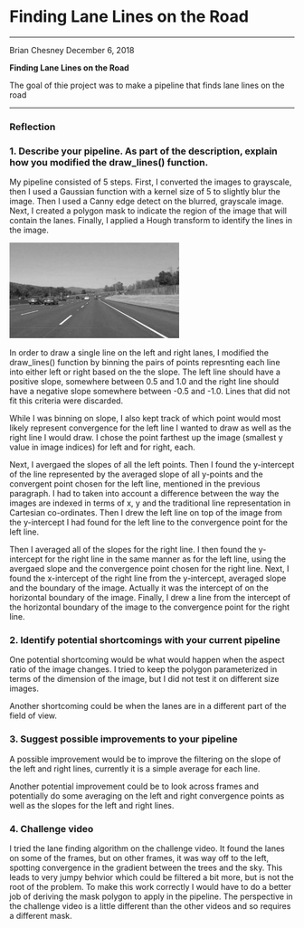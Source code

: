 # **Finding Lane Lines on the Road** 

---

Brian Chesney
December 6, 2018

**Finding Lane Lines on the Road**

The goal of thie project was to make a pipeline that finds lane lines on the road


[//]: # (Image References)

[image1]: ./examples/grayscale.jpg "Grayscale"

---

### Reflection

### 1. Describe your pipeline. As part of the description, explain how you modified the draw_lines() function.

My pipeline consisted of 5 steps. First, I converted the images to grayscale, then I used a Gaussian function with a kernel size of 5 to slightly blur the image.  Then I used a Canny edge detect on the blurred, grayscale image.  Next, I created a polygon mask to indicate the region of the image that will contain the lanes.  Finally, I applied a Hough transform to identify the lines in the image.

![A test image converted to gray scale][image1]

In order to draw a single line on the left and right lanes, I modified the draw_lines() function by binning the pairs of points represnting each line into either left or right based on the the slope.  The left line should have a positive slope, somewhere between 0.5 and 1.0 and the right line should have a negative slope somewhere between -0.5 and -1.0.  Lines that did not fit this criteria were discarded.

While I was binning on slope, I also kept track of which point would most likely represent convergence for the left line I wanted to draw as well as the right line I would draw.  I chose the point farthest up the image (smallest y value in image indices) for left and for right, each.

Next, I avergaed the slopes of all the left points.  Then I found the y-intercept of the line represented by the averaged slope of all y-points and the convergent point chosen for the left line, mentioned in the previous paragraph.  I had to taken into account a difference between the way the images are indexed in terms of x, y and the traditional line representation in Cartesian co-ordinates.  Then I drew the left line on top of the image from the y-intercept I had found for the left line to the convergence point for the left line.

Then I averaged all of the slopes for the right line.  I then found the y-intercept for the right line in the same manner as for the left line, using the avergaed slope and the convergence point chosen for the right line.  Next, I found the x-intercept of the right line from the y-intercept, averaged slope and the boundary of the image.  Actually it was the intercept of on the horizontal boundary of the image.  Finally, I drew a line from the intercept of the horizontal boundary of the image to the convergence point for the right line.


### 2. Identify potential shortcomings with your current pipeline


One potential shortcoming would be what would happen when the aspect ratio of the image changes.  I tried to keep the polygon parameterized in terms of the dimension of the image, but I did not test it on different size images. 

Another shortcoming could be when the lanes are in a different part of the field of view.


### 3. Suggest possible improvements to your pipeline

A possible improvement would be to improve the filtering on the slope of the left and right lines, currently it is a simple average for each line.

Another potential improvement could be to look across frames and potentially do some averaging on the left and right convergence points as well as the slopes for the left and right lines.

### 4. Challenge video

I tried the lane finding algorithm on the challenge video.  It found the lanes on some of the frames, but on other frames, it was way off to the left, spotting convergence in the gradient between the trees and the sky.  This leads to very jumpy behvior which could be filtered a bit more, but is not the root of the problem.  To make this work correctly I would have to do a better job of deriving the mask polygon to apply in the pipeline.  The perspective in the challenge video is a little different than the other videos and so requires a different mask.

